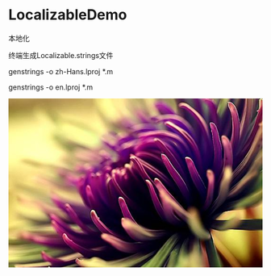 # LocalizableDemo
本地化

终端生成Localizable.strings文件

genstrings -o zh-Hans.lproj *.m

genstrings -o en.lproj *.m

![image](https://github.com/ruanqiaohua/LocalizableDemo/blob/master/timg.jpg)
